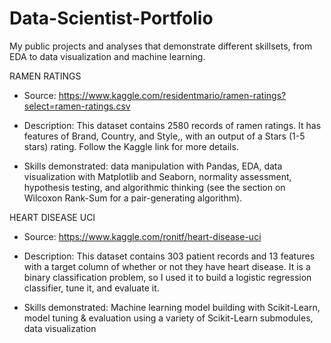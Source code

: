 # Data-Scientist-Portfolio

My public projects and analyses that demonstrate different skillsets, from EDA to data visualization and machine learning.



RAMEN RATINGS

- Source: https://www.kaggle.com/residentmario/ramen-ratings?select=ramen-ratings.csv
    
- Description: This dataset contains 2580 records of ramen ratings. It has features of Brand, Country, and Style,, with an output of a Stars (1-5 stars) rating. Follow the Kaggle link for more details.

- Skills demonstrated: data manipulation with Pandas, EDA, data visualization with Matplotlib and Seaborn, normality assessment, hypothesis testing, and algorithmic thinking (see the section on Wilcoxon Rank-Sum for a pair-generating algorithm).



HEART DISEASE UCI

- Source: https://www.kaggle.com/ronitf/heart-disease-uci

- Description: This dataset contains 303 patient records and 13 features with a target column of whether or not they have heart disease. It is a binary classification problem, so I used it to build a logistic regression classifier, tune it, and evaluate it.

- Skills demonstrated: Machine learning model building with Scikit-Learn, model tuning & evaluation using a variety of Scikit-Learn submodules, data visualization

